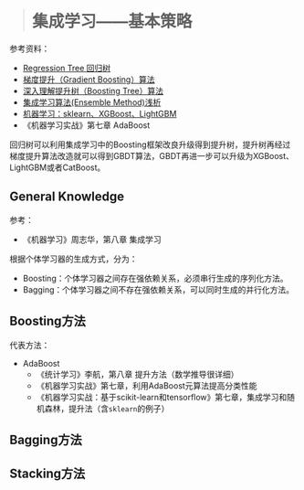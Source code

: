 > # 集成学习——基本策略

参考资料：

* [Regression Tree 回归树](https://mp.weixin.qq.com/s/HWvlxtnvXE9-Z9VNWDGOgg)
* [梯度提升（Gradient Boosting）算法](https://zhuanlan.zhihu.com/p/86354141)
* [深入理解提升树（Boosting Tree）算法](https://mp.weixin.qq.com/s/UepQi5Qezdi27MvbUSyLCA)
* [集成学习算法(Ensemble Method)浅析](https://zhuanlan.zhihu.com/p/32798104)
* [机器学习：sklearn、XGBoost、LightGBM](https://www.jianshu.com/p/fe321e478cb4)
* 《机器学习实战》第七章 AdaBoost

回归树可以利用集成学习中的Boosting框架改良升级得到提升树，提升树再经过梯度提升算法改造就可以得到GBDT算法，GBDT再进一步可以升级为XGBoost、LightGBM或者CatBoost。

## General Knowledge

参考：

* 《机器学习》周志华，第八章 集成学习

根据个体学习器的生成方式，分为：

* Boosting：个体学习器之间存在强依赖关系，必须串行生成的序列化方法。
* Bagging：个体学习器之间不存在强依赖关系，可以同时生成的并行化方法。

## Boosting方法

代表方法：

* AdaBoost 
  * 《统计学习》李航，第八章 提升方法（数学推导很详细）
  * 《机器学习实战》第七章，利用AdaBoost元算法提高分类性能
  * 《机器学习实战：基于scikit-learn和tensorflow》第七章，集成学习和随机森林，提升法（含`sklearn`的例子）



## Bagging方法





## Stacking方法




